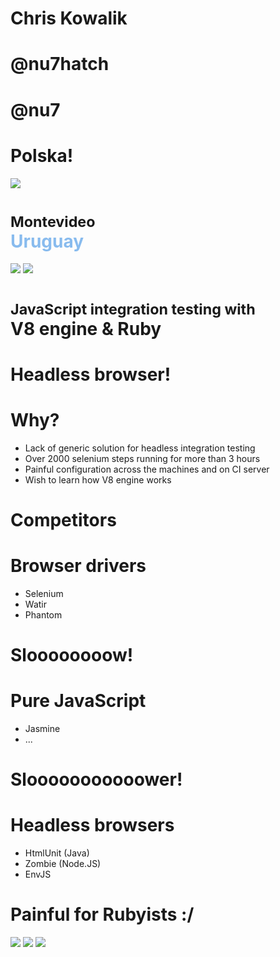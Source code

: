 <!SLIDE center>

<!SLIDE center>
# Chris Kowalik

<!SLIDE center>
# @nu7hatch

<!SLIDE center>
# @nu7

<!SLIDE center>
# Polska!

<!SLIDE center>
<img src="images/polishtroll.jpg" />

<!SLIDE center main>
<h1>
  <small>Montevideo</small><br />
  <span style="color: #88BBEE;">Uruguay</span>
</h1>

<!SLIDE center>
<img src="images/uruguaytroll.jpg" />

<!SLIDE center>
<img src="images/cubox.png" />

<!SLIDE center main>
<h1>
  <small>JavaScript integration testing with</small><br />
  V8 engine &amp; Ruby
</h1>

<!SLIDE center meme wee with-title>
# Headless browser!

<!SLIDE center>
# Why?

<!SLIDE bullets incremental>
* Lack of generic solution for headless integration testing
* Over 2000 selenium steps running for more than 3 hours
* Painful configuration across the machines and on CI server
* Wish to learn how V8 engine works

<!SLIDE center>
# Competitors

<!SLIDE center bullets incremental with-title>
# Browser drivers

* Selenium
* Watir
* Phantom

<!SLIDE center>
# Sloooooooow!

<!SLIDE center bullets incremental with-title>
# Pure JavaScript

* Jasmine
* ...

<!SLIDE center>
# Slooooooooooower!

<!SLIDE center bullets incremental with-title>
# Headless browsers

* HtmlUnit (Java)
* Zombie (Node.JS)
* EnvJS

<!SLIDE center>
# Painful for Rubyists :/

<!SLIDE center meme>
<img src="images/fuuu.png" />

<!SLIDE center meme>
<img src="images/fuuuu.png" />

<!SLIDE center meme>
<img src="images/patience_is_over.png" />
